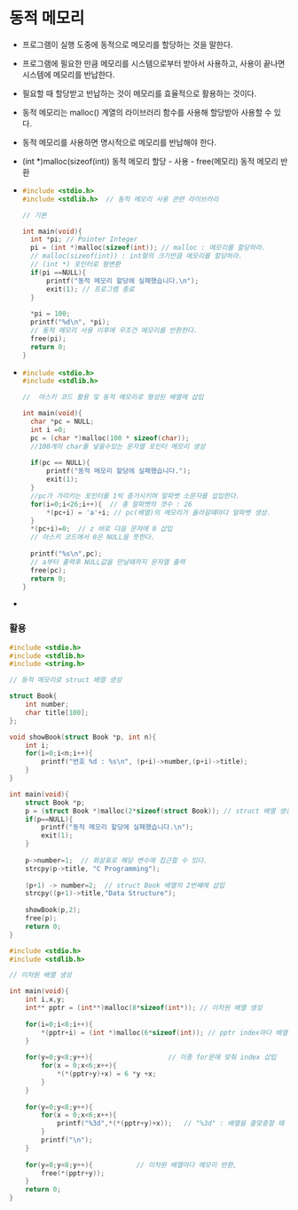 # 동적 메모리

- 프로그램이 실행 도중에 동적으로 메모리를 할당하는 것을 말한다.

- 프로그램에 필요한 만큼 메모리를 시스템으로부터 받아서 사용하고, 사용이 끝나면 시스템에 메모리를 반납한다.

- 필요할 때 할당받고 반납하는 것이 메모리를 효율적으로 활용하는 것이다.

- 동적 메모리는 malloc() 계열의 라이브러리 함수를 사용해 할당받아 사용할 수 있다.

- 동적 메모리를 사용하면 명시적으로 메모리를 반납해야 한다.

- (int *)malloc(sizeof(int)) 동적 메모리 할당 - 사용 - free(메모리) 동적 메모리 반환

- ```c
  #include <stdio.h>
  #include <stdlib.h>  // 동적 메모리 사용 관련 라이브러리
  
  // 기본
  
  int main(void){
  	int *pi; // Pointer Integer
  	pi = (int *)malloc(sizeof(int)); // malloc : 메모리를 할당하라.
  	// malloc(sizeof(int)) : int형의 크기만큼 메모리를 할당하라. 
  	// (int *) 포인터로 형변환
  	if(pi ==NULL){
  		printf("동적 메모리 할당에 실패했습니다.\n");
  		exit(1); // 프로그램 종료 
  	} 
  	
  	*pi = 100;
  	printf("%d\n", *pi);
  	// 동적 메모리 사용 이후에 무조건 메모리를 반환한다.
  	free(pi); 
  	return 0;
  } 
  ```

- ```c
  #include <stdio.h>
  #include <stdlib.h>
  
  //  아스키 코드 활용 및 동적 메모리로 형성된 배열에 삽입
  
  int main(void){
  	char *pc = NULL;
  	int i =0;
  	pc = (char *)malloc(100 * sizeof(char));
  	//100개의 char를 넣을수있는 문자열 포인터 메모리 생성
  	
  	if(pc == NULL){
  		printf("동적 메모리 할당에 실패했습니다.");
  		exit(1);
  	} 
  	//pc가 가리키는 포인터를 1씩 증가시키며 알파벳 소문자를 삽입한다.
  	for(i=0;i<26;i++){  // 총 알파벳의 갯수 : 26 
  		*(pc+i) = 'a'+i; // pc(배열)의 메모리가 올라갈때마다 알파벳 생성. 
  	} 
  	*(pc+i)=0;  // z 바로 다음 문자에 0 삽입
  	// 아스키 코드에서 0은 NULL을 뜻한다.
  	
  	printf("%s\n",pc);
  	// a부터 출력후 NULL값을 만날때까지 문자열 출력
  	free(pc); 
  	return 0;
  }
  ```

- 

### 활용

```c
#include <stdio.h>
#include <stdlib.h>
#include <string.h>

// 동적 메모리로 struct 배열 생성 

struct Book{
	int number;
	char title[100];
};

void showBook(struct Book *p, int n){
	int i;
	for(i=0;i<n;i++){
		printf("번호 %d : %s\n", (p+i)->number,(p+i)->title);
	}
} 

int main(void){
	struct Book *p;
	p = (struct Book *)malloc(2*sizeof(struct Book)); // struct 배열 생성 
	if(p==NULL){
		printf("동적 메모리 할당에 실패했습니다.\n");
		exit(1);
	}
	
	p->number=1;  // 화살표로 해당 변수에 접근할 수 있다.
	strcpy(p->title, "C Programming");
	
	(p+1) -> number=2;  // struct Book 배열의 2번째에 삽입 
	strcpy((p+1)->title,"Data Structure"); 
	
	showBook(p,2);
	free(p);
	return 0;
}
```



```c
#include <stdio.h>
#include <stdlib.h>

// 이차원 배열 생성

int main(void){
	int i,x,y;
	int** pptr = (int**)malloc(8*sizeof(int*)); // 이차원 배열 생성
	
	for(i=0;i<8;i++){
		*(pptr+i) = (int *)malloc(6*sizeof(int)); // pptr index마다 배열 생성
	} 
    
	for(y=0;y<8;y++){ 					// 이중 for문에 맞춰 index 삽입
		for(x = 0;x<6;x++){
			*(*(pptr+y)+x) = 6 *y +x;
		}
	}
	
	for(y=0;y<8;y++){
		for(x = 0;x<6;x++){					
			printf("%3d",*(*(pptr+y)+x));	// "%3d" : 배열을 줄맞충할 때 쓰인다.
		}
		printf("\n");
	}
	
	for(y=0;y<8;y++){			// 이차원 배열마다 메모리 반환,
		free(*(pptr+y));		
	}
	return 0;
}
```

